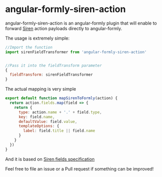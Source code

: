 # angular-formly-siren-action
angular-formly-siren-action is an angular-formly plugin that will enable to forward [Siren](https://github.com/kevinswiber/siren) action payloads directly to angular-formly.


The usage is extremely simple:

```javascript
//Import the function
import sirenFieldTransformer from 'angular-formly-siren-action'


//Pass it into the fieldTransform parameter
{
  fieldTransform: sirenFieldTransformer
}
```

The actual mapping is very simple
```javascript
export default function mapSirenToFormly(action) {
  return action.fields.map(field => {
    return {
      type: action.name + '.' + field.type,
      key: field.name,
      defaultValue: field.value,
      templateOptions: {
        label: field.title || field.name
      }
    }
  })
}
```

And it is based on [Siren fields specification](https://github.com/kevinswiber/siren#fields-1)

Feel free to file an issue or a Pull request if something can be improved!

